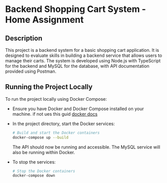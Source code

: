 # Backend Shopping Cart System - Home Assignment

## Description
This project is a backend system for a basic shopping cart application. It is designed to evaluate skills in building a backend service that allows users to manage their carts. The system is developed using Node.js with TypeScript for the backend and MySQL for the database, with API documentation provided using Postman.

## Running the Project Locally
To run the project locally using Docker Compose:

- Ensure you have Docker and Docker Compose installed on your machine. if not ues this guid [docker docs](https://docs.docker.com/compose/install/)

- In the project directory, start the Docker services:
    ```bash
    # Build and start the Docker containers
    docker-compose up --build
    ```
    The API should now be running and accessible. The MySQL service will also be running within Docker.

- To stop the services:

    ```bash
    # Stop the Docker containers
    docker-compose down
    ```